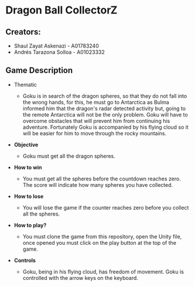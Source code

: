 # Dragon Ball CollectorZ

## Creators:
- Shaul Zayat Askenazi - A01783240
- Andrés Tarazona Solloa - A01023332

## Game Description
- Thematic
    - Goku is in search of the dragon spheres, so that they do not fall into the wrong hands, for this, he must go to Antarctica as Bulma informed him that the dragon's radar detected activity but, going to the remote Antarctica will not be the only problem. Goku will have to overcome obstacles that will prevent him from continuing his adventure. Fortunately Goku is accompanied by his flying cloud so it will be easier for him to move through the rocky mountains.


- **Objective**
    - Goku must get all the dragon spheres. 

- **How to win**
    - You must get all the spheres before the countdown reaches zero.
    The score will indicate how many spheres you have collected.


- **How to lose**
    - You will lose the game if the counter reaches zero before you collect all the spheres.

- **How to play?**
    - You must clone the game from this repository, open the Unity file, once opened you must click on the play button at the top of the game.
- **Controls**
    - Goku, being in his flying cloud, has freedom of movement.
    Goku is controlled with the arrow keys on the keyboard.


